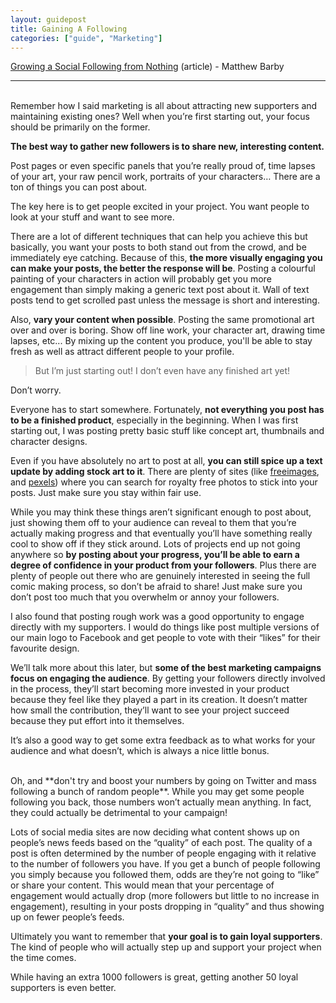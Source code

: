 ```yaml
---
layout: guidepost
title: Gaining A Following
categories: ["guide", "Marketing"]
---
```


[Growing a Social Following from Nothing](https://www.matthewbarby.com/social-media-strategy/) (article) - Matthew Barby

<hr><br>
Remember how I said marketing is all about attracting new supporters and maintaining existing ones? Well when you’re first starting out, your focus should be primarily on the former.

**The best way to gather new followers is to share new, interesting content.**

Post pages or even specific panels that you’re really proud of, time lapses of your art, your raw pencil work, portraits of your characters… There are a ton of things you can post about.

The key here is to get people excited in your project. You want people to look at your stuff and want to see more.

There are a lot of different techniques that can help you achieve this but basically, you want your posts to both stand out from the crowd, and be immediately eye catching. Because of this, **the more visually engaging you can make your posts, the better the response will be**. Posting a colourful painting of your characters in action will probably get you more engagement than simply making a generic text post about it. Wall of text posts tend to get scrolled past unless the message is short and interesting.

Also, **vary your content when possible**. Posting the same promotional art over and over is boring. Show off line work, your character art, drawing time lapses, etc... By mixing up the content you produce, you'll be able to stay fresh as well as attract different people to your profile.

> But I’m just starting out! I don’t even have any finished art yet!

Don’t worry.

Everyone has to start somewhere. Fortunately, **not everything you post has to be a finished product**, especially in the beginning. When I was first starting out, I was posting pretty basic stuff like concept art, thumbnails and character designs.

Even if you have absolutely no art to post at all, **you can still spice up a text update by adding stock art to it**. There are plenty of sites (like [freeimages](http://www.freeimages.com/), and [pexels](https://www.pexels.com/)) where you can search for royalty free photos to stick into your posts. Just make sure you stay within fair use. 

While you may think these things aren’t significant enough to post about, just showing them off to your audience can reveal to them that you’re actually making progress and that eventually you’ll have something really cool to show off if they stick around. Lots of projects end up not going anywhere so **by posting about your progress, you’ll be able to earn a degree of confidence in your product from your followers**. Plus there are plenty of people out there who are genuinely interested in seeing the full comic making process, so don’t be afraid to share! Just make sure you don’t post too much that you overwhelm or annoy your followers.

I also found that posting rough work was a good opportunity to engage directly with my supporters. I would do things like post multiple versions of our main logo to Facebook and get people to vote with their “likes” for their favourite design.

We’ll talk more about this later, but **some of the best marketing campaigns focus on engaging the audience**. By getting your followers directly involved in the process, they’ll start becoming more invested in your product because they feel like they played a part in its creation. It doesn’t matter how small the contribution, they’ll want to see your project succeed because they put effort into it themselves.

It’s also a good way to get some extra feedback as to what works for your audience and what doesn’t, which is always a nice little bonus.

<br>
Oh, and **don't try and boost your numbers by going on Twitter and mass following a bunch of random people**. While you may get some people following you back, those numbers won’t actually mean anything. In fact, they could actually be detrimental to your campaign!

Lots of social media sites are now deciding what content shows up on people’s news feeds based on the “quality” of each post. The quality of a post is often determined by the number of people engaging with it relative to the number of followers you have. If you get a bunch of people following you simply because you followed them, odds are they’re not going to “like” or share your content. This would mean that your percentage of engagement would actually drop (more followers but little to no increase in engagement), resulting in your posts dropping in “quality” and thus showing up on fewer people’s feeds.

Ultimately you want to remember that **your goal is to gain loyal supporters**. The kind of people who will actually step up and support your project when the time comes.

While having an extra 1000 followers is great, getting another 50 loyal supporters is even better.